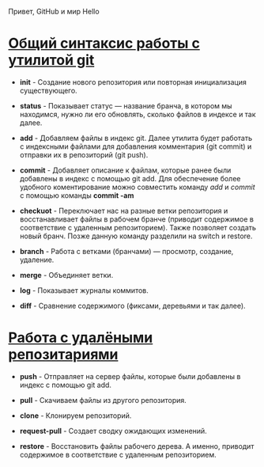 Привет, GitHub и мир
Hello
# [Общий синтаксис работы с утилитой git](/img/git_command.png "Наглядный материал")

* **init** - Создание нового репозитория или повторная инициализация существующего.
* **status** - Показывает статус — название бранча, в котором мы находимся, нужно ли его обновлять, сколько файлов в индексе и так далее.

* **add** - Добавляем файлы в индекс git. Далее утилита будет работать с индексными файлами для добавления комментария (git commit) и отправки их в репозиторий (git push).

* **commit** - Добавляет описание к файлам, которые ранее были добавлены в индекс с помощью git add. Для обеспечение более удобного коментирование можно совместить команду *add* и *commit* c помощью команды **commit -am**

* **checkuot** - Переключает нас на разные ветки репозитория и восстанавливает файлы в рабочем бранче (приводит содержимое в соответствие с удаленным репозиторием). Также позволяет создать новый бранч. Позже данную команду разделили на switch и restore.

* **branch** - Работа с ветками (бранчами) — просмотр, создание, удаление.
* **merge** - Объединяет ветки.

* **log** - Показывает журналы коммитов.

* **diff** - Сравнение содержимого (фиксами, деревьями и так далее).

# [Работа с удалёными репозитариями](https://habr.com/ru/companies/yandex_praktikum/articles/700708/ "Статья по работе с GITHUB")

* **push** - Отправляет на сервер файлы, которые были добавлены в индекс с помощью git add.

* **pull** - Скачиваем файлы из другого репозитория.

* **clone** - Клонируем репозиторий.

* **request-pull** - Создает сводку ожидающих изменений.

* **restore** - Восстановить файлы рабочего дерева. А именно, приводит содержимое в соответствие с удаленным репозиторием.




